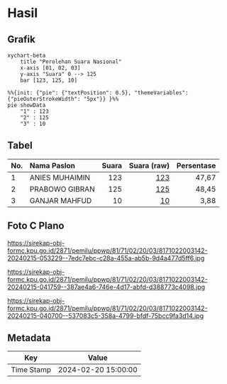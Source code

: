 # Hasil

## Grafik

```mermaid
xychart-beta
    title "Perolehan Suara Nasional"
    x-axis [01, 02, 03]
    y-axis "Suara" 0 --> 125
    bar [123, 125, 10]
```

```mermaid
%%{init: {"pie": {"textPosition": 0.5}, "themeVariables": {"pieOuterStrokeWidth": "5px"}} }%%
pie showData
    "1" : 123
    "2" : 125
    "3" : 10
```

## Tabel

| No. | Nama Paslon    | Suara | Suara (raw) | Persentase |
|:--- |:-------------- | -----:| -----------:| ----------:|
| 1   | ANIES MUHAIMIN | 123   | [123][p-1]  | 47,67      |
| 2   | PRABOWO GIBRAN | 125   | [125][p-2]  | 48,45      |
| 3   | GANJAR MAHFUD  | 10    | [10][p-3]   | 3,88       |


[p-1]: https://github.com/gigit-pemilu/pemilu-2024/blob/main/pilpres/hitung-suara/sub/81-maluku/sub/71-kota-ambon/sub/02-sirimau/sub/2003-batu-merah/sub/142-tps/sub/paslon-1.txt
[p-2]: https://github.com/gigit-pemilu/pemilu-2024/blob/main/pilpres/hitung-suara/sub/81-maluku/sub/71-kota-ambon/sub/02-sirimau/sub/2003-batu-merah/sub/142-tps/sub/paslon-2.txt
[p-3]: https://github.com/gigit-pemilu/pemilu-2024/blob/main/pilpres/hitung-suara/sub/81-maluku/sub/71-kota-ambon/sub/02-sirimau/sub/2003-batu-merah/sub/142-tps/sub/paslon-3.txt

## Foto C Plano

https://sirekap-obj-formc.kpu.go.id/2871/pemilu/ppwp/81/71/02/20/03/8171022003142-20240215-053229--7edc7ebc-c28a-455a-ab5b-9d4a477d5ff6.jpg

https://sirekap-obj-formc.kpu.go.id/2871/pemilu/ppwp/81/71/02/20/03/8171022003142-20240215-041759--387ae4a6-746e-4d17-abfd-d388773c4098.jpg

https://sirekap-obj-formc.kpu.go.id/2871/pemilu/ppwp/81/71/02/20/03/8171022003142-20240215-040700--537083c5-358a-4799-bfdf-75bcc9fa3d14.jpg


## Metadata

| Key        | Value               |
| ---------- | ------------------- |
| Time Stamp | 2024-02-20 15:00:00 |



